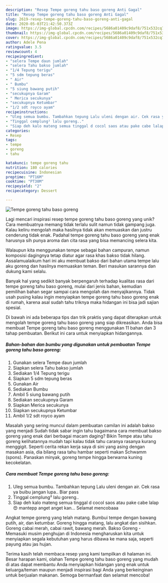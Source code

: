 ```yaml
---
description: "Resep Tempe goreng tahu baso goreng Anti Gagal"
title: "Resep Tempe goreng tahu baso goreng Anti Gagal"
slug: 2619-resep-tempe-goreng-tahu-baso-goreng-anti-gagal
date: 2020-05-03T21:42:50.373Z
image: https://img-global.cpcdn.com/recipes/5686a01409c9daf8/751x532cq70/tempe-goreng-tahu-baso-goreng-foto-resep-utama.jpg
thumbnail: https://img-global.cpcdn.com/recipes/5686a01409c9daf8/751x532cq70/tempe-goreng-tahu-baso-goreng-foto-resep-utama.jpg
cover: https://img-global.cpcdn.com/recipes/5686a01409c9daf8/751x532cq70/tempe-goreng-tahu-baso-goreng-foto-resep-utama.jpg
author: Adele Pena
ratingvalue: 3.5
reviewcount: 4
recipeingredient:
- "selera Tempe daun jumlah"
- "selera Tahu bakso jumlah"
- "1/4 Tepung terigu"
- "5 sdm tepung beras"
- " Air"
- " Bumbu"
- "5 siung bawang putih"
- "secukupnya Garam"
- " Merica secukunya"
- "secukupnya Ketumbar"
- "1/2 sdt royco ayam"
recipeinstructions:
- "Uleg semua bumbu. Tambahkan tepung Lalu uleni dengan air. Cek rasa ya buibu jangan lupa.. Biar pass"
- "Tinggal cemplung² lalu goreng.."
- "Siap deh kalo mateng semua tinggal d cocol saos atau pake cabe lalap 😍 mantepp anget anget kan... Selamat mencobaaa"
categories:
- Resep
tags:
- tempe
- goreng
- tahu

katakunci: tempe goreng tahu 
nutrition: 180 calories
recipecuisine: Indonesian
preptime: "PT16M"
cooktime: "PT30M"
recipeyield: "2"
recipecategory: Dessert

---
```



![Tempe goreng tahu baso goreng](https://img-global.cpcdn.com/recipes/5686a01409c9daf8/751x532cq70/tempe-goreng-tahu-baso-goreng-foto-resep-utama.jpg)

Lagi mencari inspirasi resep tempe goreng tahu baso goreng yang unik? Cara membuatnya memang tidak terlalu sulit namun tidak gampang juga. Kalau keliru mengolah maka hasilnya tidak akan memuaskan dan justru cenderung tidak enak. Padahal tempe goreng tahu baso goreng yang enak harusnya sih punya aroma dan cita rasa yang bisa memancing selera kita.

Walaupun kita menggunakan tempe sebagai bahan campuran, namun komposisi dagingnya tetap diatur agar rasa khas bakso tidak hilang. Assalamualaikum hari ini aku membuat bakso dari bahan utama tempe lalu aku goreng dan hasilnya memuaskan teman. Beri masukan sarannya dan dukung kami selalu.

Banyak hal yang sedikit banyak berpengaruh terhadap kualitas rasa dari tempe goreng tahu baso goreng, mulai dari jenis bahan, kemudian pemilihan bahan segar sampai cara mengolah dan menyajikannya. Tidak usah pusing kalau ingin menyiapkan tempe goreng tahu baso goreng enak di rumah, karena asal sudah tahu triknya maka hidangan ini bisa jadi sajian spesial.


Di bawah ini ada beberapa tips dan trik praktis yang dapat diterapkan untuk mengolah tempe goreng tahu baso goreng yang siap dikreasikan. Anda bisa membuat Tempe goreng tahu baso goreng menggunakan 11 bahan dan 3 tahap pembuatan. Berikut ini cara untuk menyiapkan hidangannya.

<!--inarticleads1-->

##### Bahan-bahan dan bumbu yang digunakan untuk pembuatan Tempe goreng tahu baso goreng:

1. Gunakan selera Tempe daun jumlah
1. Siapkan selera Tahu bakso jumlah
1. Sediakan 1/4 Tepung terigu
1. Siapkan 5 sdm tepung beras
1. Gunakan  Air
1. Sediakan  Bumbu
1. Ambil 5 siung bawang putih
1. Sediakan secukupnya Garam
1. Siapkan  Merica secukunya
1. Siapkan secukupnya Ketumbar
1. Ambil 1/2 sdt royco ayam


Masalah yang sering muncul dalam pembuatan camilan ini adalah bakso yang menjadi Sudah tidak sabar ingin tahu bagaimana cara membuat bakso goreng yang enak dari berbagai macam daging? Bikin Tempe atau tahu goreng kelihatannya mudah tapi kalau tidak tahu caranya rasanya kurang menggigit. Seperti cerita rekan kerja saya di sini yang asing dengan masakan asia, dia bilang rasa tahu hambar seperti makan Schwamm (spons). Panaskan minyak, goreng tempe hingga berwarna kuning kecokelatan. 

<!--inarticleads2-->

##### Cara membuat Tempe goreng tahu baso goreng:

1. Uleg semua bumbu. Tambahkan tepung Lalu uleni dengan air. Cek rasa ya buibu jangan lupa.. Biar pass
1. Tinggal cemplung² lalu goreng..
1. Siap deh kalo mateng semua tinggal d cocol saos atau pake cabe lalap 😍 mantepp anget anget kan... Selamat mencobaaa


Angkat tempe goreng yang telah matang. Bumbui tempe dengan bawang putih, air, dan ketumbar. Goreng hingga matang, lalu angkat dan sisihkan. Goreng cabai merah, cabai rawit, bawang merah. Bakso Goreng - Memasuki musim penghujan di Indonesia mengharuskan kita untuk menyiapkan segala kebutuhan yang harus dibawa ke mana saja, seperti payung atau jas hujan. 

Terima kasih telah membaca resep yang kami tampilkan di halaman ini. Besar harapan kami, olahan Tempe goreng tahu baso goreng yang mudah di atas dapat membantu Anda menyiapkan hidangan yang enak untuk keluarga/teman maupun menjadi inspirasi bagi Anda yang berkeinginan untuk berjualan makanan. Semoga bermanfaat dan selamat mencoba!
